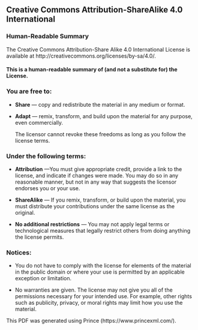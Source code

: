 ## Creative Commons Attribution-ShareAlike 4.0 International

### Human-Readable Summary

The Creative Commons Attribution-Share Alike 4.0  International  License is available at
http\://creativecommons.org/licenses/by-sa/4.0/.

#### This is a human-readable summary of (and not a substitute for) the License.

### You are free to:

- **Share** — copy and redistribute the material in any medium or  format.

- **Adapt** — remix, transform, and build upon the material for any purpose, even commercially.

  The licensor cannot revoke these freedoms  as long as  you follow the license terms.

### Under the following terms:

- **Attribution** —You must give appropriate credit, provide a link to the license, and indicate if changes were made. You may do so in any reasonable manner, but not in any way that suggests the licensor endorses you or your use.

- **ShareAlike** — If you remix, transform, or build upon the material, you must distribute your contributions under the same license as the original.

- **No additional restrictions** — You may not apply legal terms or technological measures that legally restrict others from doing anything the license  permits.

### Notices:

- You do not have to comply with the license for elements of the material in the public domain or where your use is permitted by an applicable exception or limitation.

- No warranties are given. The license may not give you all of the permissions necessary for your intended use. For example, other rights such as publicity, privacy, or moral rights may limit how you use the material.

This PDF was generated using Prince (https\://www\.princexml.com/).

